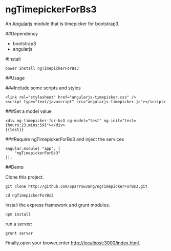 ngTimepickerForBs3
==================

An [Angularjs](http://angularjs.org/) module that is timepicker for bootstrap3.

##Dependency

* bootstrap3
* angularjs

#Install

```
bower install ngTimepickerForBs3
```

##Usage

###Include some scripts and styles

```
<link rel="stylesheet" href="angularjs-timepicker.css" />
<script type="text/javascript" src="angularjs-timepicker.js"></script>
```

###Set a model value
```
<div ng-timepicker-for-bs3 ng-model="test" ng-init="test={hours:23,mins:59}"></div>
{{test}}
```

###Require ngTimepickerForBs3 and inject the services
```
angular.module( "app", [
    "ngTimepickerForBs3"
]);
```

##Demo

Clone this project.
 
```
git clone http://github.com/SparrowJang/ngTimepickerForBs3.git
 
cd ngTimepickerForBs3
```
 
Install the express framework and grunt modules.
```
npm install
```
 
run a server:
```
grunt server
```
 
Finally,open your brower,enter [http://localhost:3000/index.html](http://localhost/index.html).



